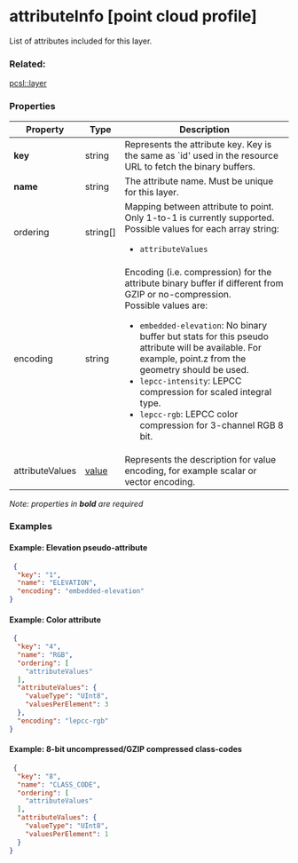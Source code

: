 # attributeInfo [point cloud profile]

List of attributes included for this layer.

### Related:

[pcsl::layer](layer.pcsl.md)
### Properties

| Property | Type | Description |
| --- | --- | --- |
| **key** | string | Represents the attribute key. Key is the same as `id' used in the resource URL to fetch the binary buffers. |
| **name** | string | The attribute name. Must be unique for this layer. |
| ordering | string[] | Mapping between attribute to point. Only 1-to-1 is currently supported.<div>Possible values for each array string:<ul><li>`attributeValues`</li></ul></div> |
| encoding | string | Encoding (i.e. compression) for the attribute binary buffer if different from GZIP or no-compression.<div>Possible values are:<ul><li>`embedded-elevation`: No binary buffer but stats for this pseudo attribute will be available. For example, point.z from the geometry should be used.</li><li>`lepcc-intensity`: LEPCC compression for scaled integral type.</li><li>`lepcc-rgb`: LEPCC color compression for 3-channel RGB 8 bit.</li></ul></div> |
| attributeValues | [value](value.pcsl.md) | Represents the description for value encoding, for example scalar or vector encoding. |

*Note: properties in **bold** are required*

### Examples 

#### Example: Elevation pseudo-attribute 

```json
 {
  "key": "1",
  "name": "ELEVATION",
  "encoding": "embedded-elevation"
} 
```

#### Example: Color attribute 

```json
 {
  "key": "4",
  "name": "RGB",
  "ordering": [
    "attributeValues"
  ],
  "attributeValues": {
    "valueType": "UInt8",
    "valuesPerElement": 3
  },
  "encoding": "lepcc-rgb"
} 
```

#### Example: 8-bit uncompressed/GZIP compressed class-codes 

```json
 {
  "key": "8",
  "name": "CLASS_CODE",
  "ordering": [
    "attributeValues"
  ],
  "attributeValues": {
    "valueType": "UInt8",
    "valuesPerElement": 1
  }
} 
```

